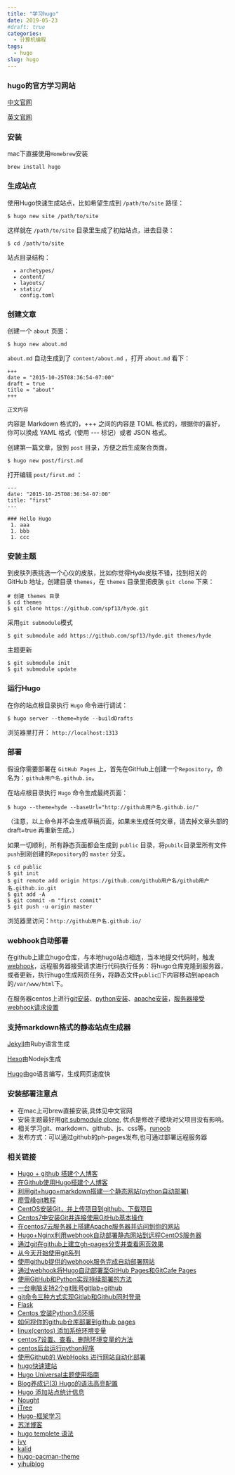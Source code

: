```yaml
---
title: "学习hugo"
date: 2019-05-23
#draft: true
categories:
  - 计算机编程
tags:
  - hugo
slug: hugo
---
```



### hugo的官方学习网站

[中文官网](https://www.gohugo.org/)   

[英文官网](https://gohugo.io/)


### 安装
mac下直接使用`Homebrew`安装
```
brew install hugo
```
### 生成站点
使用Hugo快速生成站点，比如希望生成到 `/path/to/site` 路径：
```
$ hugo new site /path/to/site
```
这样就在 `/path/to/site` 目录里生成了初始站点，进去目录：
```
$ cd /path/to/site
```
站点目录结构：
```
  ▸ archetypes/
  ▸ content/
  ▸ layouts/
  ▸ static/
    config.toml
```
### 创建文章
创建一个 `about` 页面：
```
$ hugo new about.md
```
`about.md` 自动生成到了 `content/about.md` ，打开 `about.md` 看下：
```
+++
date = "2015-10-25T08:36:54-07:00"
draft = true
title = "about"
+++

正文内容
```
内容是 Markdown 格式的，+++ 之间的内容是 TOML 格式的，根据你的喜好，你可以换成 YAML 格式（使用 --- 标记）或者 JSON 格式。

创建第一篇文章，放到 `post` 目录，方便之后生成聚合页面。
```
$ hugo new post/first.md
```
打开编辑 `post/first.md` ：
```
---
date: "2015-10-25T08:36:54-07:00"
title: "first"
---

### Hello Hugo
 1. aaa
 1. bbb
 1. ccc
```
### 安装主题
到皮肤列表挑选一个心仪的皮肤，比如你觉得Hyde皮肤不错，找到相关的 GitHub 地址，创建目录 `themes`，在 `themes` 目录里把皮肤 `git clone` 下来：
```
# 创建 themes 目录
$ cd themes
$ git clone https://github.com/spf13/hyde.git
```
采用`git submodule`模式
```
$ git submodule add https://github.com/spf13/hyde.git themes/hyde
```
主题更新
```
$ git submodule init
$ git submodule update
```

### 运行Hugo
在你的站点根目录执行 `Hugo` 命令进行调试：
```
$ hugo server --theme=hyde --buildDrafts
```
浏览器里打开： `http://localhost:1313`
### 部署
假设你需要部署在 `GitHub Pages` 上，首先在GitHub上创建一个`Repository`，命名为：`github用户名.github.io`。

在站点根目录执行 `Hugo` 命令生成最终页面：
```
$ hugo --theme=hyde --baseUrl="http://github用户名.github.io/"
```
（注意，以上命令并不会生成草稿页面，如果未生成任何文章，请去掉文章头部的 draft=true 再重新生成。）

如果一切顺利，所有静态页面都会生成到 `public` 目录，将`pubilc`目录里所有文件` push `到刚创建的`Repository`的 `master` 分支。
```
$ cd public
$ git init
$ git remote add origin https://github.com/github用户名/github用户名.github.io.git
$ git add -A
$ git commit -m "first commit"
$ git push -u origin master
```
浏览器里访问：`http://github用户名.github.io/`

### webhook自动部署
在github上建立hugo仓库，与本地hugo站点相连，当本地提交代码时，触发[webhook](https://developer.github.com/webhooks/)，远程服务器接受请求进行代码执行任务：将hugo仓库克隆到服务器，
或者更新，执行hugo生成网页任务，将静态文件`public`下内容移动到apeach的`/var/www/html`下。

在服务器centos上进行[git安装](/cn/2019/05/git/)、[python安装](/cn/2019/05/python/)、[apache安装](/cn/2019/05/apache/)，[服务器接受webhook请求设置](https://github.com/sdfyj/hugo-blog-deployed)


### 支持markdown格式的静态站点生成器

[Jekyll](https://github.com/jekyll/jekyll)由Ruby语言生成

[Hexo](https://github.com/hexojs/hexo)由Nodejs生成

[Hugo](https://github.com/gohugoio/hugo)由go语言编写，生成网页速度快

### 安装部署注意点

* 在mac上可brew直接安装,具体见中文官网
* 安装主题最好用[git submodule clone](https://git-scm.com/book/zh/v2/Git-%E5%B7%A5%E5%85%B7-%E5%AD%90%E6%A8%A1%E5%9D%97),
优点是修改子模块对父项目没有影响。
* 相关学习git、markdown、github、js、css等。[runoob](https://www.runoob.com/)
* 发布方式：可以通过github的ph-pages发布,也可通过部署远程服务器


### 相关链接
* [Hugo + github 搭建个人博客](https://mrbenwang.github.io/post/20180927-hugo-plus-github-build-blog/)
* [在Github使用Hugo搭建个人博客](https://gdzhu8023.github.io/post/buildblog/)
* [利用git+hugo+markdown搭建一个静态网站(python自动部署)](https://www.cnblogs.com/sld666666/p/6031239.html)
* [廖雪峰git教程](https://www.liaoxuefeng.com/wiki/896043488029600)
* [CentOS安装Git，并上传项目到github、下载项目](https://blog.csdn.net/qq_31279347/article/details/82709101)
* [Centos7中安装Git并连接使用GitHub基本操作](https://blog.csdn.net/wugenqiang/article/details/81215396)
* [在centos7云服务器上搭建Apache服务器并访问到你的网站](http://www.cnblogs.com/sunlxp/p/8006979.html)
* [Hugo+Nginx利用webhook自动部署静态网站到远程CentOS服务器](https://www.jianshu.com/p/ea2c3b2827ef)
* [通过git在github上建立gh-pages分支并查看网页效果](https://www.cnblogs.com/ManSenal/p/6222173.html)
* [从今天开始使用git系列](http://www.iimt.me/article/34)
* [使用github提供的webhook服务完成自动部署网站](http://www.iimt.me/article/43)
* [通过webhook将Hugo自动部署至GitHub Pages和GitCafe Pages](https://blog.coderzh.com/2015/09/13/use-webhook-automated-deploy-hugo/)
* [使用GitHub和Python实现持续部署的方法](https://www.zhangshengrong.com/p/yOXD58wR1B/)
* [一台电脑支持2个git账号gitlab+github](http://m.bubuko.com/infodetail-3001674.html)
* [git命令三种方式实现Gitlab和Github同时登录](http://www.pianshen.com/article/2161289265/)
* [Flask](http://docs.jinkan.org/docs/flask/)
* [ Centos 安装Python3.6环境](https://www.cnblogs.com/niuli1987/p/9892480.html)
* [如何将你的github仓库部署到github pages](https://www.cnblogs.com/wanliyuan/p/5673622.html)
* [linux(centos) 添加系统环境变量](https://www.cnblogs.com/huangye-dream/p/4943208.html)
* [centos7设置、查看、删除环境变量的方法](https://www.cnblogs.com/qianzf/p/7082940.html)
* [centos后台运行python程序](https://blog.csdn.net/xiongzaiabc/article/details/86637773)
* [使用Github的 WebHooks 进行网站自动化部署](https://segmentfault.com/a/1190000016071010)
* [hugo快速建站](https://blog.csdn.net/weixin_38233274/article/details/80279836)
* [Hugo Universal主题使用指南](https://www.colabug.com/2955320.html)
* [Blog养成记(3) Hugo的语法高亮配置](https://orianna-zzo.github.io/sci-tech/2018-01/blog%E5%85%BB%E6%88%90%E8%AE%B03-hugo%E7%9A%84%E8%AF%AD%E6%B3%95%E9%AB%98%E4%BA%AE%E9%85%8D%E7%BD%AE/)
* [Hugo 添加站点统计信息](https://www.yangcs.net/posts/hugo-add-busuanzi/)
* [Nought](https://lyzhang.me/)
* [jTree](https://www.jtree.cc/)
* [Hugo-框架学习](https://segmentfault.com/a/1190000016078760?utm_source=tag-newest)
* [苏洋博客](https://soulteary.com/)
* [hugo templete 语法](http://llever.com/2017/11/14/hugo-templete-%E8%AF%AD%E6%B3%95/)
* [ivy](https://github.com/dmulholl/ivy)
* [kalid](https://kalid.io/)
* [hugo-pacman-theme](https://blog.coderzh.com/2016/03/27/hugo-pacman-theme/)
* [yihuiblog](https://github.com/yihui/yihui.name/tree/master/layouts)

